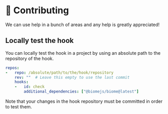 # 🚀 Contributing

We can use help in a bunch of areas and any help is greatly appreciated!

## Locally test the hook

You can locally test the hook in a project by using an absolute path to the repository of the hook.

```yaml
repos:
-   repo: /absolute/path/to/the/hook/repository
    rev: ""  # Leave this empty to use the last commit
    hooks:
    -   id: check
        additional_dependencies: ["@biomejs/biome@latest"]
```

Note that your changes in the hook repository must be committed in order to test them.
